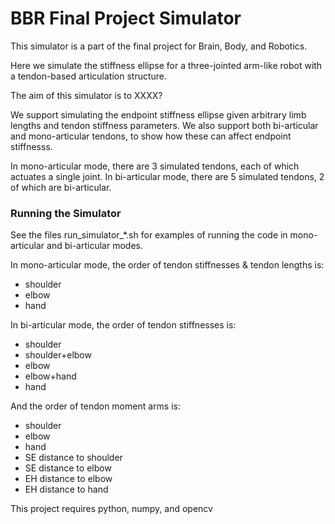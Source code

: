 # BBR Final Project Simulator
This simulator is a part of the final project for Brain, Body, and Robotics.

Here we simulate the stiffness ellipse for a three-jointed arm-like robot with a tendon-based articulation structure.

The aim of this simulator is to XXXX?

We support simulating the endpoint stiffness ellipse given arbitrary limb lengths and tendon stiffness parameters. We also support both bi-articular and mono-articular tendons, to show how these can affect endpoint stiffnesss.

In mono-articular mode, there are 3 simulated tendons, each of which actuates a single joint.
In bi-articular mode, there are 5 simulated tendons, 2 of which are bi-articular.

### Running the Simulator

See the files run_simulator_*.sh for examples of running the code in mono-articular and bi-articular modes.

In mono-articular mode, the order of tendon stiffnesses & tendon lengths is:
 - shoulder
 - elbow
 - hand

In bi-articular mode, the order of tendon stiffnesses is:
 - shoulder
 - shoulder+elbow
 - elbow
 - elbow+hand
 - hand

And the order of tendon moment arms is:
 - shoulder
 - elbow
 - hand
 - SE distance to shoulder
 - SE distance to elbow
 - EH distance to elbow
 - EH distance to hand


This project requires python, numpy, and opencv